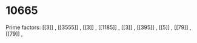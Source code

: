 # 10665

Prime factors: [[3]] , [[3555]] , [[3]] , [[1185]] , [[3]] , [[395]] , [[5]] , [[79]] , [[79]] , 
